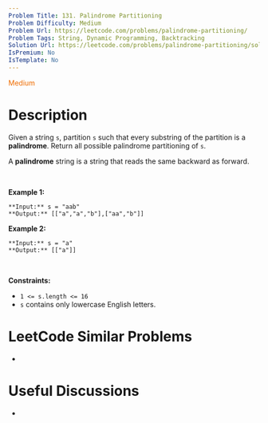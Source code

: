 ```yaml
---
Problem Title: 131. Palindrome Partitioning
Problem Difficulty: Medium
Problem Url: https://leetcode.com/problems/palindrome-partitioning/
Problem Tags: String, Dynamic Programming, Backtracking
Solution Url: https://leetcode.com/problems/palindrome-partitioning/solution/
IsPremium: No
IsTemplate: No
---
```


<span style="color: rgb(239, 108, 0);">Medium</span>

# Description

Given a string `s`, partition `s` such that every substring of the partition is a **palindrome**. Return all possible palindrome partitioning of `s`.


A **palindrome** string is a string that reads the same backward as forward.


 


**Example 1:**



```
**Input:** s = "aab"
**Output:** [["a","a","b"],["aa","b"]]

```
**Example 2:**



```
**Input:** s = "a"
**Output:** [["a"]]

```

 


**Constraints:**


* `1 <= s.length <= 16`
* `s` contains only lowercase English letters.




# LeetCode Similar Problems

- []()

# Useful Discussions

- []()
